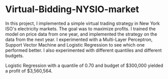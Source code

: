 # Virtual-Bidding-NYSIO-market


In this project, I implemented a simple virtual trading strategy in New York ISO's electricity markets. The goal was to maximize profits. I trained the model on price data from one year, and implemented the strategy on the data from the next year. I experimented with a Multi-Layer Perceptron, Support Vector Machine and Logistic Regression to see which one performed better. I also experimented with different quantiles and different budgets.

Logistic Regression with a quantile of 0.70 and budget of $300,000 yielded a profit of $3,560,564.

